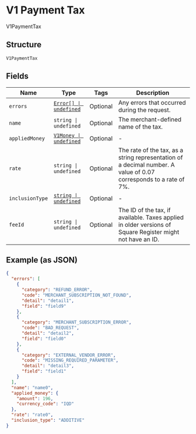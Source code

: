 
# V1 Payment Tax

V1PaymentTax

## Structure

`V1PaymentTax`

## Fields

| Name | Type | Tags | Description |
|  --- | --- | --- | --- |
| `errors` | [`Error[] \| undefined`](../../doc/models/error.md) | Optional | Any errors that occurred during the request. |
| `name` | `string \| undefined` | Optional | The merchant-defined name of the tax. |
| `appliedMoney` | [`V1Money \| undefined`](../../doc/models/v1-money.md) | Optional | - |
| `rate` | `string \| undefined` | Optional | The rate of the tax, as a string representation of a decimal number. A value of 0.07 corresponds to a rate of 7%. |
| `inclusionType` | [`string \| undefined`](../../doc/models/v1-payment-tax-inclusion-type.md) | Optional | - |
| `feeId` | `string \| undefined` | Optional | The ID of the tax, if available. Taxes applied in older versions of Square Register might not have an ID. |

## Example (as JSON)

```json
{
  "errors": [
    {
      "category": "REFUND_ERROR",
      "code": "MERCHANT_SUBSCRIPTION_NOT_FOUND",
      "detail": "detail1",
      "field": "field9"
    },
    {
      "category": "MERCHANT_SUBSCRIPTION_ERROR",
      "code": "BAD_REQUEST",
      "detail": "detail2",
      "field": "field0"
    },
    {
      "category": "EXTERNAL_VENDOR_ERROR",
      "code": "MISSING_REQUIRED_PARAMETER",
      "detail": "detail3",
      "field": "field1"
    }
  ],
  "name": "name0",
  "applied_money": {
    "amount": 196,
    "currency_code": "IQD"
  },
  "rate": "rate0",
  "inclusion_type": "ADDITIVE"
}
```

